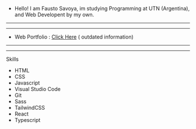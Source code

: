 - Hello! I am Fausto Savoya, im studying Programming at UTN (Argentina), and Web Developent by my own. 


----


----
- Web Portfolio : [Click Here](https://faustosav.vercel.app/) (
outdated information)
----

----
 Skills
 - HTML
 - CSS
 - Javascript
 - Visual Studio Code
 - Git
 - Sass
 - TailwindCSS
 - React
 - Typescript
 
<!---
FaustoSav/FaustoSav is a ✨ special ✨ repository because its `README.md` (this file) appears on your GitHub profile.
You can click the Preview link to take a look at your changes.
--->
